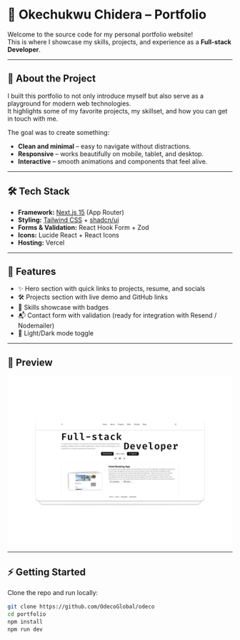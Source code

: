# 🌟 Okechukwu Chidera – Portfolio

Welcome to the source code for my personal portfolio website!  
This is where I showcase my skills, projects, and experience as a **Full-stack Developer**.

---

## 🚀 About the Project

I built this portfolio to not only introduce myself but also serve as a playground for modern web technologies.  
It highlights some of my favorite projects, my skillset, and how you can get in touch with me.

The goal was to create something:

- **Clean and minimal** – easy to navigate without distractions.
- **Responsive** – works beautifully on mobile, tablet, and desktop.
- **Interactive** – smooth animations and components that feel alive.

---

## 🛠️ Tech Stack

- **Framework:** [Next.js 15](https://nextjs.org) (App Router)
- **Styling:** [Tailwind CSS](https://tailwindcss.com) + [shadcn/ui](https://ui.shadcn.com)
- **Forms & Validation:** React Hook Form + Zod
- **Icons:** Lucide React + React Icons
- **Hosting:** Vercel

---

## 📂 Features

- ✨ Hero section with quick links to projects, resume, and socials
- 🛠️ Projects section with live demo and GitHub links
- 💼 Skills showcase with badges
- 📬 Contact form with validation (ready for integration with Resend / Nodemailer)
- 🌙 Light/Dark mode toggle

---

## 📸 Preview

![Portfolio Screenshot](./public/img/portfolio-preview.png)

---

## ⚡ Getting Started

Clone the repo and run locally:

```bash
git clone https://github.com/OdecoGlobal/odeco
cd portfolio
npm install
npm run dev
```
